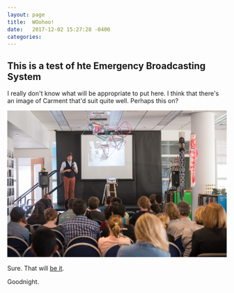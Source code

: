 ```yaml
---
layout: page
title:  WOohoo!
date:   2017-12-02 15:27:28 -0400
categories: 
---
```


## This is a test of hte Emergency Broadcasting System

I really don't know what will be appropriate to put here.  I think that there's an image of Carment that'd suit quite well.  Perhaps this on?

 ![photo of carmen papalia talk, Olin college Library 2015](/assets/img/papalia-talk.jpg)

 Sure.  That will [be it](https://www.nytimes.com).

 Goodnight.  